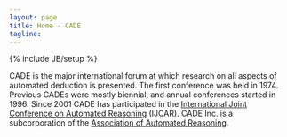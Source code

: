 ```yaml
---
layout: page
title: Home - CADE
tagline: 
---
```

{% include JB/setup %}

CADE is the major international forum at which research on all aspects of automated deduction is presented. The first conference was held in 1974. Previous CADEs were mostly biennial, and annual conferences started in 1996. Since 2001 CADE has participated in the [International Joint Conference on Automated Reasoning](https://mystelven.github.io/IJCAR-website/) (IJCAR). CADE Inc. is a subcorporation of the [Association of Automated Reasoning](https://mystelven.github.io/Association-Automated-Reasoning/).


